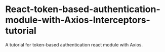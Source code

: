# React-token-based-authentication-module-with-Axios-Interceptors-tutorial
A tutorial for token-based authentication react module with Axios.

